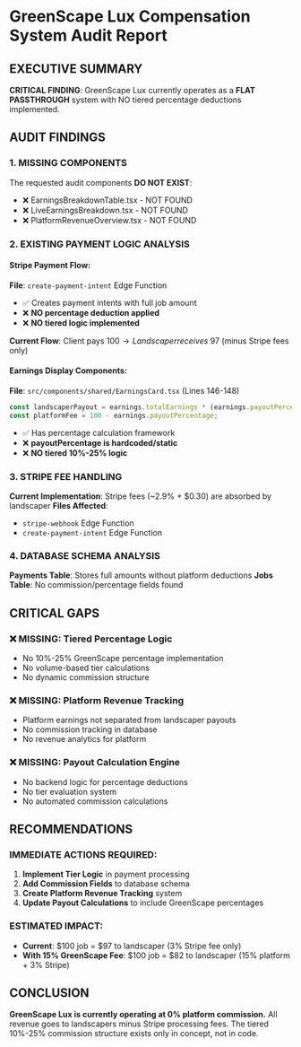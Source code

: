 # GreenScape Lux Compensation System Audit Report

## EXECUTIVE SUMMARY
**CRITICAL FINDING**: GreenScape Lux currently operates as a **FLAT PASSTHROUGH** system with NO tiered percentage deductions implemented.

## AUDIT FINDINGS

### 1. MISSING COMPONENTS
The requested audit components **DO NOT EXIST**:
- ❌ EarningsBreakdownTable.tsx - NOT FOUND
- ❌ LiveEarningsBreakdown.tsx - NOT FOUND  
- ❌ PlatformRevenueOverview.tsx - NOT FOUND

### 2. EXISTING PAYMENT LOGIC ANALYSIS

#### Stripe Payment Flow:
**File**: `create-payment-intent` Edge Function
- ✅ Creates payment intents with full job amount
- ❌ **NO percentage deduction applied**
- ❌ **NO tiered logic implemented**

**Current Flow**: Client pays $100 → Landscaper receives ~$97 (minus Stripe fees only)

#### Earnings Display Components:
**File**: `src/components/shared/EarningsCard.tsx` (Lines 146-148)
```typescript
const landscaperPayout = earnings.totalEarnings * (earnings.payoutPercentage / 100);
const platformFee = 100 - earnings.payoutPercentage;
```
- ✅ Has percentage calculation framework
- ❌ **payoutPercentage is hardcoded/static**
- ❌ **NO tiered 10%-25% logic**

### 3. STRIPE FEE HANDLING
**Current Implementation**: Stripe fees (~2.9% + $0.30) are absorbed by landscaper
**Files Affected**: 
- `stripe-webhook` Edge Function
- `create-payment-intent` Edge Function

### 4. DATABASE SCHEMA ANALYSIS
**Payments Table**: Stores full amounts without platform deductions
**Jobs Table**: No commission/percentage fields found

## CRITICAL GAPS

### ❌ MISSING: Tiered Percentage Logic
- No 10%-25% GreenScape percentage implementation
- No volume-based tier calculations
- No dynamic commission structure

### ❌ MISSING: Platform Revenue Tracking
- Platform earnings not separated from landscaper payouts
- No commission tracking in database
- No revenue analytics for platform

### ❌ MISSING: Payout Calculation Engine
- No backend logic for percentage deductions
- No tier evaluation system
- No automated commission calculations

## RECOMMENDATIONS

### IMMEDIATE ACTIONS REQUIRED:
1. **Implement Tier Logic** in payment processing
2. **Add Commission Fields** to database schema
3. **Create Platform Revenue Tracking** system
4. **Update Payout Calculations** to include GreenScape percentages

### ESTIMATED IMPACT:
- **Current**: $100 job = $97 to landscaper (3% Stripe fee only)
- **With 15% GreenScape Fee**: $100 job = $82 to landscaper (15% platform + 3% Stripe)

## CONCLUSION
**GreenScape Lux is currently operating at 0% platform commission.** All revenue goes to landscapers minus Stripe processing fees. The tiered 10%-25% commission structure exists only in concept, not in code.